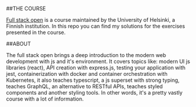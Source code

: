 ##THE COURSE

[Full stack open](https://fullstackopen.com/en/) is a course maintained by the University of Helsinki, a Finnish institution. In this repo you can find my solutions for the exercises presented in the course.

##ABOUT

The full stack open brings a deep introduction to the modern web development with js and it's environment. It covers topics like: modern UI js libraries (react), API creation with express.js, testing your application with jest, containerization with docker and container orchestration with Kubernetes, it also teaches typescript, a js superset with strong typing, teaches GraphQL, an alternative to RESTful APIs, teaches styled components and another styling tools. In other words, it's a pretty vastly course with a lot of information.
